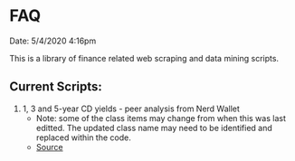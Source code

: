 # FAQ

Date: 5/4/2020 4:16pm 

This is a library of finance related web scraping and data mining scripts. 

## Current Scripts: 
1. 1, 3 and 5-year CD yields - peer analysis from Nerd Wallet
	* Note: some of the class items may change from when this was last editted. The updated class name may need to be identified and replaced within the code. 
	* [Source](https://www.nerdwallet.com/best/banking/cd-rates)